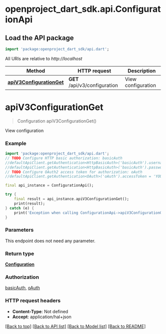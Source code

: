# openproject_dart_sdk.api.ConfigurationApi

## Load the API package
```dart
import 'package:openproject_dart_sdk/api.dart';
```

All URIs are relative to *http://localhost*

Method | HTTP request | Description
------------- | ------------- | -------------
[**apiV3ConfigurationGet**](ConfigurationApi.md#apiv3configurationget) | **GET** /api/v3/configuration | View configuration


# **apiV3ConfigurationGet**
> Configuration apiV3ConfigurationGet()

View configuration

### Example
```dart
import 'package:openproject_dart_sdk/api.dart';
// TODO Configure HTTP basic authorization: basicAuth
//defaultApiClient.getAuthentication<HttpBasicAuth>('basicAuth').username = 'YOUR_USERNAME'
//defaultApiClient.getAuthentication<HttpBasicAuth>('basicAuth').password = 'YOUR_PASSWORD';
// TODO Configure OAuth2 access token for authorization: oAuth
//defaultApiClient.getAuthentication<OAuth>('oAuth').accessToken = 'YOUR_ACCESS_TOKEN';

final api_instance = ConfigurationApi();

try {
    final result = api_instance.apiV3ConfigurationGet();
    print(result);
} catch (e) {
    print('Exception when calling ConfigurationApi->apiV3ConfigurationGet: $e\n');
}
```

### Parameters
This endpoint does not need any parameter.

### Return type

[**Configuration**](Configuration.md)

### Authorization

[basicAuth](../README.md#basicAuth), [oAuth](../README.md#oAuth)

### HTTP request headers

 - **Content-Type**: Not defined
 - **Accept**: application/hal+json

[[Back to top]](#) [[Back to API list]](../README.md#documentation-for-api-endpoints) [[Back to Model list]](../README.md#documentation-for-models) [[Back to README]](../README.md)

